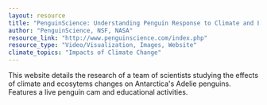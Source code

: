 ```yaml
---
layout: resource
title: "PenguinScience: Understanding Penguin Response to Climate and Ecosystem Change "
author: "PenguinScience, NSF, NASA"
resource_link: "http://www.penguinscience.com/index.php"
resource_type: "Video/Visualization, Images, Website"
climate_topics: "Impacts of Climate Change"
---
```


This website details the research of a team of scientists studying  the effects of climate and ecosytems changes on Antarctica's Adelie penguins.  Features a live penguin cam and educational activities.
